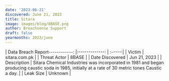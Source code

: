 ```yaml
---
date: '2023-06-21'
discovered: June 21, 2023
title: Sitara
image: images/blog/8BASE.png
author: Breachsense Support
draft: false
yearmonths: 2023/june
---
```


| Data Breach Report------------:     |:-------------:    | :-----:|
| Victim      | sitara.com.pk      | 
| Threat Actor      | 8BASE      | 
| Date Discovered      | Jun 21, 2023      | 
| Description      | Sitara Chemical Industries was incorporated in 1981 and began producing caustic soda in 1985, initially at a rate of 30 metric tones Caustic a day.      | 
| Leak Size      | Unknown      | 

